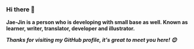 ### Hi there 👋

**Jae-Jin is a person who is developing with small base as well.
Known as learner, writer, translator, developer and illustrator.**

***Thanks for visiting my GitHub profile, it's great to meet you here! 😊***

<!--
**Kadantte/kadantte** is a ✨ _special_ ✨ repository because its `README.md` (this file) appears on your GitHub profile.

Here are some ideas to get you started:

- 🔭 I’m currently working on ...
- 🌱 I’m currently learning ...
- 👯 I’m looking to collaborate on ...
- 🤔 I’m looking for help with ...
- 💬 Ask me about ...
- 📫 How to reach me: ...
- 😄 Pronouns: ...
- ⚡ Fun fact: ...
-->

